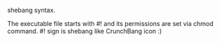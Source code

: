 shebang syntax.

The executable file starts with #! and its permissions are set via chmod command.
#! sign is shebang like CrunchBang icon :)
